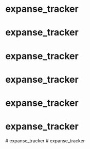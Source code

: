 # expanse_tracker
# expanse_tracker
# expanse_tracker
# expanse_tracker
# expanse_tracker
# expanse_tracker
#   e x p a n s e _ t r a c k e r  
 # expanse_tracker
